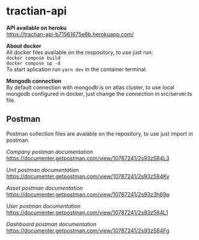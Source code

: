 # tractian-api
**API available on heroku** <br>
https://tractian-api-b71561675e6b.herokuapp.com/  <br>

**About docker** <br>
All docker files available on the respository, to use just run: <br>
`docker compose build` <br>
`docker compose up -d` <br>
To start aplication run `yarn dev` in the container terminal. <br>

**Mongodb connection** <br>
By default connection with mongodb is on atlas cluster, to use local mongodb configured in docker, just change the connection in src/server.ts file.

## Postman
Postman collection files are avaiable on the repository, to use just import in postman. <br>

*Company postman documentation*
https://documenter.getpostman.com/view/10787241/2s93z584L3

*Unit postman documentation*
https://documenter.getpostman.com/view/10787241/2s93z584Ky

*Asset postman documentation*
https://documenter.getpostman.com/view/10787241/2s93z3h69p

*User postman documentation*
https://documenter.getpostman.com/view/10787241/2s93z584L1

*Dashboard postman documentation*
https://documenter.getpostman.com/view/10787241/2s93z584Fg
